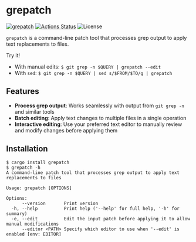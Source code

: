 grepatch
========

[![grepatch](https://img.shields.io/crates/v/grepatch.svg)](https://crates.io/crates/grepatch)
[![Actions Status](https://github.com/sile/grepatch/workflows/CI/badge.svg)](https://github.com/sile/grepatch/actions)
![License](https://img.shields.io/crates/l/grepatch)

`grepatch` is a command-line patch tool that processes grep output to apply text replacements to files.

Try it!
- With manual edits: `$ git grep -n $QUERY | grepatch --edit`
- With `sed`: `$ git grep -n $QUERY | sed s/$FROM/$TO/g | grepatch`

Features
---------

- **Process grep output**: Works seamlessly with output from `git grep -n` and similar tools
- **Batch editing**: Apply text changes to multiple files in a single operation
- **Interactive editing**: Use your preferred text editor to manually review and modify changes before applying them

Installation
------------

```console
$ cargo install grepatch
$ grepatch -h
A command-line patch tool that processes grep output to apply text replacements to files

Usage: grepatch [OPTIONS]

Options:
      --version       Print version
  -h, --help          Print help ('--help' for full help, '-h' for summary)
  -e, --edit          Edit the input patch before applying it to allow manual modifications
      --editor <PATH> Specify which editor to use when '--edit' is enabled [env: EDITOR]
```

